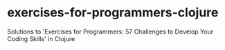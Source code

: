 # exercises-for-programmers-clojure

Solutions to 'Exercises for Programmers: 57 Challenges to Develop Your Coding Skills' in Clojure

